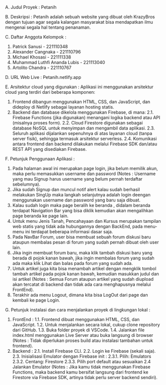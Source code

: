 A. Judul Proyek : Petanih

B. Deskripsi : Petanih adalah sebuah website yang dibuat oleh KrazyBros dengan tujuan agar segala kalangan masyarakat bisa mendapatkan ilmu mengenai segala hal tentang penanaman.

C. Daftar Anggota Kelompok :
  1. Patrick Sanusi - 221110348
  2. Alexander Cangnaka - 221110796
  3. Michael Khosasi - 221111338
  4. Muhammad Luthfi Ananda Lubis - 221113040
  5. Artolito Chandra - 221110767

D. URL Web Live : Petanih.netlify.app

E. Arsitektur cloud yang digunakan :
Aplikasi ini menggunakan arsitektur cloud yang terdiri dari beberapa komponen:
  1. Frontend dibangun menggunakan HTML, CSS, dan JavaScript, dan dideploy di Netlify sebagai layanan hosting statis.
  2. Backend dan database dikelola menggunakan Firebase, di mana:
     2.1. Firebase Functions (jika digunakan) menangani logika backend atau API (misalnya proses form).
     2.2. Cloud Firestore digunakan sebagai database NoSQL untuk menyimpan dan mengambil data aplikasi.
     2.3. Seluruh aplikasi dijalankan sepenuhnya di atas layanan cloud (tanpa server fisik), sehingga termasuk arsitektur serverless.
     2.4. Komunikasi antara frontend dan backend dilakukan melalui Firebase SDK dan/atau REST API yang disediakan Firebase.

F. Petunjuk Penggunaan Aplikasi :
  1. Pada halaman awal ini merupakan page login, jika belum memilik akun, maka perlu memasukkan username dan password (Notes : Username yang mau Signup harus username yang belum pernah terdaftar sebelumnya).
  2. Jika sudah Signup dan muncul notif alert kalau sudah berhasil melakukan SingUp maka langkah selanjutnya adalah login deengan menggunakan username dan password yang baru saja dibuat.
  3. Kalau sudah login maka page beralih ke beranda , didalam beranda terdapat Navigation Bar yang bisa diklik kemudian akan mengalihkan page beranda ke page lain.
  4. Untuk menu Jenis Tanah, Pencahayaan dan Kursus merupakan tampilan web statis yang tidak ada hubungannya dengan BackEnd, pada menu-menu ini terdapat beberapa informasi dasar saja.
  5. Pada NavBar Forum, user bisa membuat sebuah forum diskusi baru ataupun membalas pesan di forum yang sudah pernah dibuat oleh user lain.
  6. Jika ingin membuat forum baru, maka klik tambah diskusi baru yang berada di pojok kanan bawah, jika ingin membalas forum yang sudah ada maka klik Lihat dan balas pada forum yang sudah ada.
  7. Untuk artikel juga kita bisa menambah artikel dengan mengklik tombol tambah artikel pada pojok kanan bawah, kemudian masukkan judul dan isi artikel (Notes : Semua Forum ataupun artikel yang sudah diupload akan tercatat di backend dan tidak ada cara menghapusnya melalui FrontEnd).
  8. Terakhir ada menu Logout, dimana kita bisa LogOut dari page dan kembali ke page Login.

G. Petunjuk instalasi dan cara menjalankan proyek di lingkungan lokal :
  1. FrontEnd :
     1.1. Frontend dibuat menggunakan HTML, CSS, dan JavaScript.
     1.2. Untuk menjalankan secara lokal, cukup clone repository dari GitHub.
     1.3. Buka folder proyek di VSCode.
     1.4. Jalankan file index.html menggunakan Live Server atau buka langsung di browser (Notes : Tidak diperlukan proses build atau instalasi tambahan untuk frontend).
2. Backend :
   2.1. Install Firebase CLI.
   2.2. Login ke Firebase (sekali saja).
   2.3. Inisialisasi Emulator dengan Firebase init :
      2.3.1. Pilih: Emulators
      2.3.2. Centang: Firestore
      2.3.3. Pilih port default atau sesuaikan
   2.4 Jalankan Emulator (Notes : Jika kamu tidak menggunakan Firebase Functions, maka backend kamu bersifat langsung dari frontend ke Firestore via Firebase SDK, artinya tidak perlu server backend sendiri).




